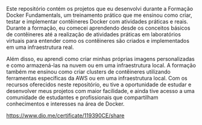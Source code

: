 Este repositório contém os projetos que eu desenvolvi durante a Formação Docker Fundamentals, um treinamento prático que me ensinou como criar, testar e implementar contêineres Docker com atividades práticas e reais. Durante a formação, eu comecei aprendendo desde os conceitos básicos de contêineres até a realização de atividades práticas em laboratórios virtuais para entender como os contêineres são criados e implementados em uma infraestrutura real.

Além disso, eu aprendi como criar minhas próprias imagens personalizadas e como armazená-las na nuvem ou em uma infraestrutura local. A formação também me ensinou como criar clusters de contêineres utilizando ferramentas específicas da AWS ou em uma infraestrutura local. Com os recursos oferecidos neste repositório, eu tive a oportunidade de estudar e desenvolver meus projetos com maior facilidade, e ainda tive acesso a uma comunidade de estudantes e profissionais que compartilham conhecimentos e interesses na área de Docker.

https://www.dio.me/certificate/119390CE/share
